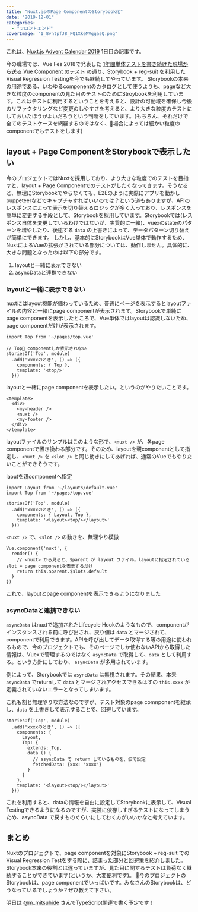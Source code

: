 ```yaml
---
title: "Nuxt.jsのPage ComponentのStorybook化"
date: "2019-12-01"
categories: 
  - "フロントエンド"
coverImage: "1_8vntpfJ8_FQ1XkeMVggasQ.png"
---
```


これは、[Nuxt.js Advent Calendar 2019](https://qiita.com/advent-calendar/2019/nuxt-js) 1日目の記事です。

今の職場では、Vue Fes 2018で発表した [1年間単体テストを書き続けた現場から送る Vue Component のテスト](https://speakerdeck.com/tsuchikazu/vue-component-test) の通り、Storybook + reg-suit を利用したVisual Regression Testingを今でも継続してやっています。 Storybookの本来の用途である、いわゆるcomponentのカタログとして使うよりも、pageなど大きな粒度のcomponentの見た目のテストのためにStroybookを利用しています。これはテストに利用するということを考えると、設計の可動域を確保し今後のリファクタリングなど変更のしやすさを考えると、より大きな粒度のテストにしておいたほうがよいだろうという判断をしています。(もちろん、それだけで全てのテストケースを網羅するのではなく、場合によっては細かい粒度のcomponentでもテストをします)

## layout + Page ComponentをStorybookで表示したい

今のプロジェクトではNuxtを採用しており、より大きな粒度でのテストを目指すと、layout + Page Componentでのテストがしたくなってきます。そうなると、無理にStorybookでやらなくても、E2Eのように実際にアプリを動かしpuppeteerなどでキャプチャすればいいのでは？という道もありますが、APIのレスポンスによって表示を切り替えるロジックが多く入っており、レスポンスを簡単に変更する手段として、Storybookを採用しています。Storybookでは(レスポンス自体を変更しているわけではないが、実質的に一緒)、vuexのstateのパターンを増やしたり、後述する `data` の上書きによって、データパターン切り替えが簡単にできます。 しかし、基本的にStorybookはVue単体で動作するため、NuxtによるVueの拡張がされている部分については、動作しません。具体的に、大きな問題となったのは以下の部分です。

1. layoutと一緒に表示できない
2. asyncDataと連携できない

### layoutと一緒に表示できない

nuxtにはlayout機能が備わっているため、普通にページを表示するとlayoutファイルの内容と一緒にpage componentが表示されます。Storybookで単純にpage componentを表示したところで、Vue単体ではlayoutは認識しないため、page componentだけが表示されます。

```
import Top from '~/pages/top.vue'

// Top componentしか表示されない
storiesOf('Top', module)
  .add('xxxxのとき', () => ({
    components: { Top },
    template: '<top/>'
  }))
```

layoutと一緒にpage componentを表示したい。というのがやりたいことです。

```
<template>
  <div>
    <my-header />
    <nuxt />
    <my-footer />
  </div>
</template>
```

layoutファイルのサンプルはこのような形で、`<nuxt />` が、各page componentで置き換わる部分です。そのため、layoutを親componentとして指定し、`<nuxt />` を `<slot />` と同じ動きにしてあげれば、通常のVueでもやりたいことができそうです。

laoutを親componentへ指定

```
import Layout from '~/layouts/default.vue'
import Top from '~/pages/top.vue'

storiesOf('Top', module)
  .add('xxxxのとき', () => ({
    components: { Layout, Top },
    template: '<layout><top/></layout>'
  }))
```

`<nuxt />` で、`<slot />` の動きを、無理やり模倣

```
Vue.component('nuxt', {
  render() {
    // <nuxt> から見ると、$parent が layout ファイル。layoutに指定されているslot = page componentを表示するだけ
    return this.$parent.$slots.default
  }
})
```

これで、layoutとpage componentを表示できるようになりました

### asyncDataと連携できない

`asyncData` はnuxtで追加されたLifecycle Hookのようなもので、componentがインスタンスされる前に呼び出され、戻り値は `data` とマージされて、componentで利用できます。APIを呼び出してデータ取得する等の用途に使われるもので、今のプロジェクトでも、そのページでしか使わないAPIから取得した情報は、Vuexで管理するのではなく `asyncData` で取得して、`data` として利用する。という方針にしており、 `asyncData` が多用されています。

例によって、Storybookでは `asyncData` は無視されます。その結果、本来 `asyncData` でreturnして `data` とマージされアクセスできるはずの `this.xxxx` が定義されていないエラーとなってしまいます。

これも割と無理やりな方法なのですが、テスト対象のpage comnponentを継承し、`data` を上書きして表示することで、回避しています。

```
storiesOf('Top', module)
  .add('xxxxのとき', () => ({
    components: {
      Layout,
      Top: {
        extends: Top,
        data () {
          // asyncData で return しているものを、仮で設定
          fetchedData: {xxx: 'xxxx'}
        }
      }
    },
    template: '<layout><top/></layout>'
  }))
```

これを利用すると、dataの情報を自由に設定してStorybookに表示して、Visual Testingできるようになるのですが、実装に依存しすぎるテストになってしまうため、asyncData で戻すものぐらいにしておく方がいいかなと考えています。

## まとめ

Nuxtのプロジェクトで、page componentを対象にStorybook + reg-suit での Visual Regression Testをする際に、詰まった部分と回避策を紹介しました。Storybook本来の役割とは違っていますが、見た目に関するテストは負荷なく継続することができています(というか、大変便利です)。 今のプロジェクトのStorybookは、page componentでいっぱいです。みなさんのStorybookは、どうなっているでしょうか？ぜひ教えて下さい。

明日は [@m\_mitsuhide](https://qiita.com/m_mitsuhide) さんでTypeScript関連で書く予定です！
